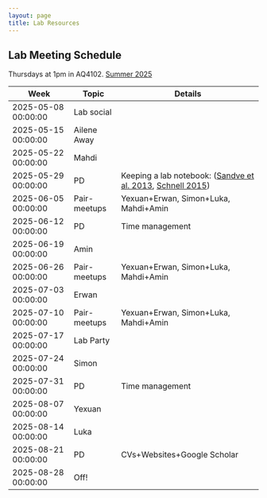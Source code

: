 ```yaml
---
layout: page
title: Lab Resources
---
```


## Lab Meeting Schedule
Thursdays at 1pm in AQ4102.
[Summer 2025](https://docs.google.com/spreadsheets/d/11Gyb1py_lyBuCbnBhWrvRXIxfu3-h_lU_pnKv8MOtA8/edit?usp=sharing)

| Week                | Topic        | Details                              |
|--------------------|-------------|-------------------------------------|
| 2025-05-08 00:00:00 | Lab social   |                                     |
| 2025-05-15 00:00:00 | Ailene Away  |                                     |
| 2025-05-22 00:00:00 | Mahdi        |                                     |
| 2025-05-29 00:00:00 | PD           | Keeping a lab notebook: ([Sandve et al. 2013](https://journals.plos.org/ploscompbiol/article?id=10.1371/journal.pcbi.1003285), [Schnell 2015](https://pmc.ncbi.nlm.nih.gov/articles/PMC4565690/))               |
| 2025-06-05 00:00:00 | Pair-meetups | Yexuan+Erwan, Simon+Luka, Mahdi+Amin |
| 2025-06-12 00:00:00 | PD         |    Time management           |
| 2025-06-19 00:00:00 | Amin           |             |
| 2025-06-26 00:00:00 | Pair-meetups | Yexuan+Erwan, Simon+Luka, Mahdi+Amin |
| 2025-07-03 00:00:00 | Erwan        |                                     |
| 2025-07-10 00:00:00 | Pair-meetups | Yexuan+Erwan, Simon+Luka, Mahdi+Amin |
| 2025-07-17 00:00:00 | Lab Party    |                                     |
| 2025-07-24 00:00:00 | Simon        |                                     |
| 2025-07-31 00:00:00 | PD           | Time management                      |
| 2025-08-07 00:00:00 | Yexuan       |                                     |
| 2025-08-14 00:00:00 | Luka         |                                     |
| 2025-08-21 00:00:00 | PD           | CVs+Websites+Google Scholar        |
| 2025-08-28 00:00:00 | Off!         |                                     |

